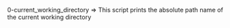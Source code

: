 0-current_working_directory => This script prints the absolute path name of the current working directory

